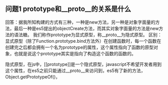 ## 问题1 prototype和__proto__的关系是什么
回答：据我所知构建的方式有三种，一种是new方法，另一种是对象字面量的方法，最后一种是es5提出的objectCreate方法，而其实对象字面量的方法是new方法的语法糖。
我们称作prototype为显式原型，称__proto__为隐式原型。
区别：显式原型（除了Function.prototype.bind方法外）在创建函数时，每一个函数在创建完之后都会拥有一个名为prototype的属性，这个属性指向了函数的原型对象，也就是说这个prototype其实是指向了构造这个函数的函数的。


隐式原型，在js中，[[prototype]]是一个隐式原型，javascript不希望开发者用到这个属性，在es5之前只能通过__proto__来访问到，es5有了新的方法，Object.getPrototypeOf()，

